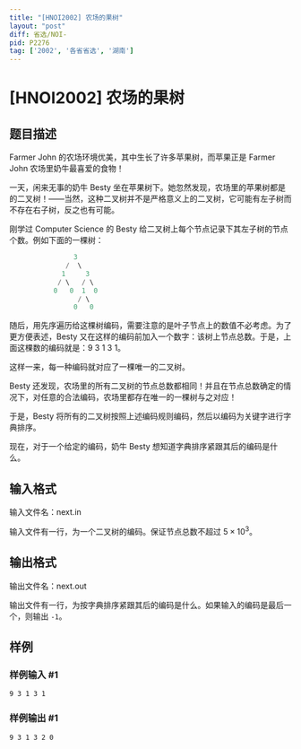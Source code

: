 ```yaml
---
title: "[HNOI2002] 农场的果树"
layout: "post"
diff: 省选/NOI-
pid: P2276
tag: ['2002', '各省省选', '湖南']
---
```

# [HNOI2002] 农场的果树
## 题目描述

Farmer John 的农场环境优美，其中生长了许多苹果树，而苹果正是 Farmer John 农场里奶牛最喜爱的食物！

一天，闲来无事的奶牛 Besty 坐在苹果树下。她忽然发现，农场里的苹果树都是的二叉树！——当然，这种二叉树并不是严格意义上的二叉树，它可能有左子树而不存在右子树，反之也有可能。

刚学过 Computer Science 的 Besty 给二叉树上每个节点记录下其左子树的节点个数。例如下面的一棵树：

```cpp
                3
              /  \
             1     3
            / \   / \
           0   0  1  0
                 / \
                0   0
```
随后，用先序遍历给这棵树编码，需要注意的是叶子节点上的数值不必考虑。为了更方便表述，Besty 又在这样的编码前加入一个数字：该树上节点总数。于是，上面这棵数的编码就是：9 3 1 3 1。

这样一来，每一种编码就对应了一棵唯一的二叉树。

Besty 还发现，农场里的所有二叉树的节点总数都相同！并且在节点总数确定的情况下，对任意的合法编码，农场里都存在唯一的一棵树与之对应！

于是，Besty 将所有的二叉树按照上述编码规则编码，然后以编码为关键字进行字典排序。

现在，对于一个给定的编码，奶牛 Besty 想知道字典排序紧跟其后的编码是什么。

## 输入格式

输入文件名：next.in

输入文件有一行，为一个二叉树的编码。保证节点总数不超过 $5\times10^3$。

## 输出格式

输出文件名：next.out

输出文件有一行，为按字典排序紧跟其后的编码是什么。如果输入的编码是最后一个，则输出 `-1`。

## 样例

### 样例输入 #1
```
9 3 1 3 1
```
### 样例输出 #1
```
9 3 1 3 2 0
```
